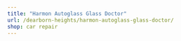 ```yaml
---
title: "Harmon Autoglass Glass Doctor"
url: /dearborn-heights/harmon-autoglass-glass-doctor/
shop: car repair
---
```

